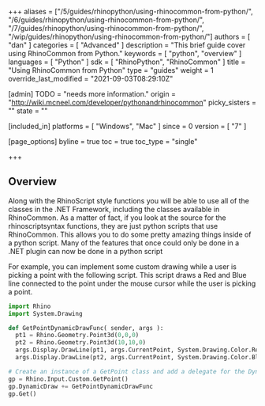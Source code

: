 +++
aliases = ["/5/guides/rhinopython/using-rhinocommon-from-python/", "/6/guides/rhinopython/using-rhinocommon-from-python/", "/7/guides/rhinopython/using-rhinocommon-from-python/", "/wip/guides/rhinopython/using-rhinocommon-from-python/"]
authors = [ "dan" ]
categories = [ "Advanced" ]
description = "This brief guide cover using RhinoCommon from Python."
keywords = [ "python", "overview" ]
languages = [ "Python" ]
sdk = [ "RhinoPython", "RhinoCommon" ]
title = "Using RhinoCommon from Python"
type = "guides"
weight = 1
override_last_modified = "2021-09-03T08:29:10Z"

[admin]
TODO = "needs more information."
origin = "http://wiki.mcneel.com/developer/pythonandrhinocommon"
picky_sisters = ""
state = ""

[included_in]
platforms = [ "Windows", "Mac" ]
since = 0
version = [ "7" ]

[page_options]
byline = true
toc = true
toc_type = "single"

+++

 
## Overview

Along with the RhinoScript style functions you will be able to use all of the classes in the .NET Framework, including the classes available in RhinoCommon.  As a matter of fact, if you look at the source for the rhinoscriptsyntax functions, they are just python scripts that use RhinoCommon.  This allows you to do some pretty amazing things inside of a python script. Many of the features that once could only be done in a .NET plugin can now be done in a python script

For example, you can implement some custom drawing while a user is picking a point with the following script.  This script draws a Red and Blue line connected to the point under the mouse cursor while the user is picking a point.

```py
import Rhino
import System.Drawing

def GetPointDynamicDrawFunc( sender, args ):
  pt1 = Rhino.Geometry.Point3d(0,0,0)
  pt2 = Rhino.Geometry.Point3d(10,10,0)
  args.Display.DrawLine(pt1, args.CurrentPoint, System.Drawing.Color.Red, 2)
  args.Display.DrawLine(pt2, args.CurrentPoint, System.Drawing.Color.Blue, 2)

# Create an instance of a GetPoint class and add a delegate for the DynamicDraw event
gp = Rhino.Input.Custom.GetPoint()
gp.DynamicDraw += GetPointDynamicDrawFunc
gp.Get()
```
